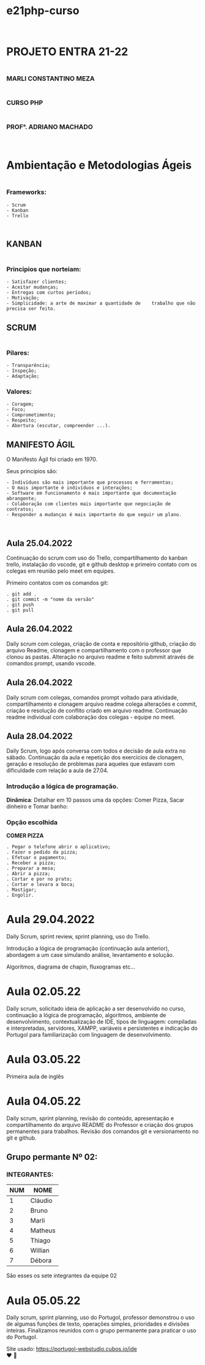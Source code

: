 # __e21php-curso__ 

# <br> PROJETO ENTRA 21-22
### <br>MARLI CONSTANTINO MEZA
### <br>CURSO PHP
### <br>PROF°.  ADRIANO MACHADO
# <br>Ambientação e  Metodologias Ágeis
### <br>Frameworks:
    - Scrum
    - Kanban
    - Trello
## <br>KANBAN
### <br>Principios que norteiam:
    - Satisfazer clientes;
    - Aceitar mudanças;
    - Entregas com curtos períodos;
    - Motivação;
    - Simplicidade: a arte de maximar a quantidade de    trabalho que não precisa ser feito.
## SCRUM
### <br>Pilares:
    - Transparência;
    - Inspeção;
    - Adaptação;
### Valores:
    - Coragem;
    - Foco;
    - Comprometimento;
    - Respeito;
    - Abertura (escutar, compreender ...).
## MANIFESTO ÁGIL
<p>O Manifesto Ágil foi criado em 1970.</p>
<p>Seus principios são:</p>

    - Indivíduos são mais importante que processos e ferramentas;
    - O mais importante é indivíduos e interações;
    - Software em funcionamento é mais importante que documentação abrangente;
    - Colaboração com clientes mais importante que negociação de contratos;
    - Responder a mudanças é mais importante do que seguir um plano.

## <br>Aula 25.04.2022
<p> Continuação do scrum com uso do Trello, compartilhamento do kanban trello, instalação do vscode, git e github desktop e primeiro contato com os colegas em reunião pelo meet em equipes.</p>
Primeiro contatos com os comandos git:

    . git add . 
    . git commit -m "nome da versão"
    . git push
    . git pull
 
## Aula 26.04.2022
<p>Daily scrum com colegas, criação de conta e repositório github, criação do arquivo Readme, clonagem e compartilhamento com o professor que clonou as pastas.
Alteração no arquivo readme e feito submmit através de comandos prompt, usando vscode.</p>

## Aula 26.04.2022
<p>Daily scrum com colegas, comandos prompt voltado para atividade, compartilhamento e clonagem arquivo readme colega alterações e commit, criação e resolução de conflito criado em arquivo readme.
Continuação readme individual com colaboração dos colegas - equipe no meet.</p>

## Aula 28.04.2022
<p>Daily Scrum, logo após conversa com todos e decisão de aula extra no sábado.
Continuação da aula e repetição dos exercícios de clonagem, geração e resolução de problemas para aqueles que estavam com dificuldade com relação a aula de 27.04.</p>

### Introdução a lógica de programação.
__<p>Dinâmica__: Detalhar em 10 passos uma da opções:
Comer Pizza, Sacar dinheiro e Tomar banho:</p>
### Opção escolhida
__COMER PIZZA__

    . Pegar o telefone abrir o aplicativo;
    . Fazer o pedido da pizza;
    . Efetuar o pagamento;
    . Receber a pizza;
    . Preparar a mesa;
    . Abrir a pizza;
    . Cortar e por no prato;
    . Cortar e levara a boca;
    . Mastigar; 
    . Engolir.

# Aula 29.04.2022
<p>Daily Scrum, sprint review, sprint planning, uso do Trello.</p>
<p>Introdução a lógica de programação (continuação aula anterior), abordagem a um case simulando análise, levantamento e solução.</p>
<p>Algoritmos, diagrama de chapin, fluxogramas etc...</p>

# Aula 02.05.22
<p>Daily scrum, solicitado ideia de aplicação a ser desenvolvido no curso, continuação a lógica de programação, algoritmos, ambiente de desenvolvimento, contextualização de IDE, tipos de linguagem: compiladas e interpretadas, servidores, XAMPP, variáveis e persistentes e indicação do Portugol para familiarização com linguagem de desenvolvimento.</p>

# Aula 03.05.22
<p>Primeira aula de inglês</p>

# Aula 04.05.22
<p>Daily scrum, sprint planning, revisão do conteúdo, apresentação e compartilhamento do arquivo README do Professor e criação dos grupos permanentes para trabalhos. Revisão dos comandos git e versionamento no git e github.</p>

## Grupo permante Nº 02:
### INTEGRANTES:
NUM | NOME |
---|---|
1 | Cláudio |
2 | Bruno |
3 | Marli |
4 | Matheus |
5 | Thiago |
6 | Willian |
7 | Débora |
São esses os sete integrantes da equipe 02
<br>

# Aula 05.05.22
Daily scrum, sprint planning, uso do Portugol, professor demonstrou o uso de algumas funções de texto, operações simples, prioridades e divisões inteiras. Finalizamos reunidos com o grupo permanente para praticar o uso do Portugol.</p> 
Site usado: <https://portugol-webstudio.cubos.io/ide>
<br>
♥️ 📖
